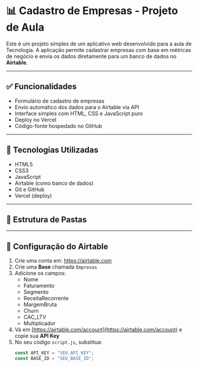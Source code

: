 # 📊 Cadastro de Empresas - Projeto de Aula

Este é um projeto simples de um aplicativo web desenvolvido para a aula de Tecnologia. A aplicação permite cadastrar empresas com base em métricas de negócio e envia os dados diretamente para um banco de dados no **Airtable**.

---

## ✅ Funcionalidades

- Formulário de cadastro de empresas
- Envio automático dos dados para o Airtable via API
- Interface simples com HTML, CSS e JavaScript puro
- Deploy no Vercel
- Código-fonte hospedado no GitHub

---

## 🧱 Tecnologias Utilizadas

- HTML5
- CSS3
- JavaScript
- Airtable (como banco de dados)
- Git e GitHub
- Vercel (deploy)

---

## 📂 Estrutura de Pastas

---

## 🔌 Configuração do Airtable

1. Crie uma conta em: https://airtable.com
2. Crie uma **Base** chamada `Empresas`
3. Adicione os campos:
   - Nome
   - Faturamento
   - Segmento
   - ReceitaRecorrente
   - MargemBruta
   - Churn
   - CAC_LTV
   - Multiplicador
4. Vá em [https://airtable.com/account](https://airtable.com/account) e copie sua **API Key**
5. No seu código `script.js`, substitua:
   ```js
   const API_KEY = "SEU_API_KEY";
   const BASE_ID = "SEU_BASE_ID";
   ```
